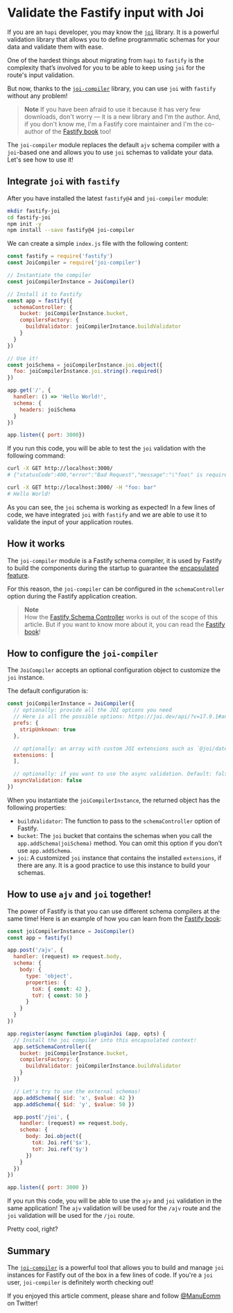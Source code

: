 # Validate the Fastify input with Joi

If you are an `hapi` developer, you may know the [`joi`](https://www.npmjs.com/package/joi) library.
It is a powerful validation library that allows you to define programmatic schemas for your data and validate them with ease.

One of the hardest things about migrating from `hapi` to `fastify` is the complexity that’s involved for you to be able to keep using `joi` for the route's input validation.

But now, thanks to the [`joi-compiler`](https://www.npmjs.com/package/joi-compiler) library, you can use `joi` with `fastify` without any problem!

> **Note**
> If you have been afraid to use it because it has very few downloads, don't worry — it is a new library and I'm the author.
> And, if you don't know me, I'm a Fastify core maintainer and I'm the co-author of the [Fastify book](https://backend.cafe/fastify-v4-book) too!

The `joi-compiler` module replaces the default `ajv` schema compiler with a `joi`-based one and allows you to use `joi` schemas to validate your data.
Let's see how to use it!

## Integrate `joi` with `fastify`

After you have installed the latest `fastify@4` and `joi-compiler` module:

```bash
mkdir fastify-joi
cd fastify-joi
npm init -y
npm install --save fastify@4 joi-compiler
```

We can create a simple `index.js` file with the following content:

```js
const fastify = require('fastify')
const JoiCompiler = require('joi-compiler')

// Instantiate the compiler
const joiCompilerInstance = JoiCompiler()

// Install it to Fastify
const app = fastify({
  schemaController: {
    bucket: joiCompilerInstance.bucket,
    compilersFactory: {
      buildValidator: joiCompilerInstance.buildValidator
    }
  }
})

// Use it!
const joiSchema = joiCompilerInstance.joi.object({
  foo: joiCompilerInstance.joi.string().required()
})

app.get('/', {
  handler: () => 'Hello World!',
  schema: {
    headers: joiSchema
  }
})

app.listen({ port: 3000})
```

If you run this code, you will be able to test the `joi` validation with the following command:

```bash
curl -X GET http://localhost:3000/
# {"statusCode":400,"error":"Bad Request","message":"\"foo\" is required"}

curl -X GET http://localhost:3000/ -H "foo: bar"
# Hello World!
```

As you can see, the `joi` schema is working as expected!
In a few lines of code, we have integrated `joi` with `fastify` and we are able to use it to validate the input of your application routes.

## How it works

The `joi-compiler` module is a Fastify schema compiler, it is used by Fastify to build the components during the startup
to guarantee the [encapsulated feature](https://backend.cafe/the-complete-guide-to-the-fastify-plugin-system).

For this reason, the `joi-compiler` can be configured in the `schemaController` option during the Fastify application creation.

> **Note**  
> How the [Fastify Schema Controller](https://www.fastify.io/docs/latest/Reference/Server/#schemacontroller) works is out of the scope of this article.
> But if you want to know more about it, you can read the [Fastify book](https://backend.cafe/fastify-v4-book)!

## How to configure the `joi-compiler`

The `JoiCompiler` accepts an optional configuration object to customize the `joi` instance.

The default configuration is:

```js
const joiCompilerInstance = JoiCompiler({
  // optionally: provide all the JOI options you need
  // Here is all the possible options: https://joi.dev/api/?v=17.9.1#anyvalidatevalue-options
  prefs: {
    stripUnknown: true
  },

  // optionally: an array with custom JOI extensions such as `@joi/date`
  extensions: [
  ],

  // optionally: if you want to use the async validation. Default: false
  asyncValidation: false
})
```

When you instantiate the `joiCompilerInstance`, the returned object has the following properties:

- `buildValidator`: The function to pass to the `schemaController` option of Fastify.
- `bucket`: The `joi` bucket that contains the schemas when you call the `app.addSchema(joiSchema)` method. You can omit this option if you don't use `app.addSchema`.
- `joi`: A customized `joi` instance that contains the installed `extensions`, if there are any. It is a good practice to use this instance to build your schemas.

## How to use `ajv` and `joi` together!

The power of Fastify is that you can use different schema compilers at the same time!
Here is an example of how you can learn from the [Fastify book](https://backend.cafe/fastify-v4-book):

```js
const joiCompilerInstance = JoiCompiler()
const app = fastify()

app.post('/ajv', {
  handler: (request) => request.body,
  schema: {
    body: {
      type: 'object',
      properties: {
        toX: { const: 42 },
        toY: { const: 50 }
      }
    }
  }
})

app.register(async function pluginJoi (app, opts) {
  // Install the joi compiler into this encapsulated context!
  app.setSchemaController({
    bucket: joiCompilerInstance.bucket,
    compilersFactory: {
      buildValidator: joiCompilerInstance.buildValidator
    }
  })

  // Let's try to use the external schemas!
  app.addSchema({ $id: 'x', $value: 42 })
  app.addSchema({ $id: 'y', $value: 50 })

  app.post('/joi', {
    handler: (request) => request.body,
    schema: {
      body: Joi.object({
        toX: Joi.ref('$x'),
        toY: Joi.ref('$y')
      })
    }
  })
})

app.listen({ port: 3000 })
```

If you run this code, you will be able to use the `ajv` and `joi` validation in the same application!
The `ajv` validation will be used for the `/ajv` route and the `joi` validation will be used for the `/joi` route.

Pretty cool, right?

## Summary

The [`joi-compiler`](https://www.npmjs.com/package/joi-compiler) is a powerful tool that allows you to build and manage `joi` instances for Fastify out of the box in a few lines of code.
If you're a `joi` user, `joi-compiler` is definitely worth checking out!

If you enjoyed this article comment, please share and follow [@ManuEomm](https://twitter.com/ManuEomm) on Twitter!
